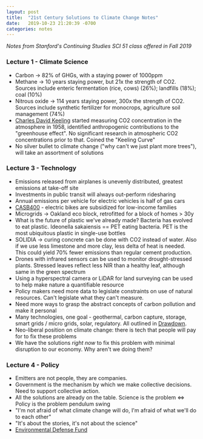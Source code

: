 ```yaml
---
layout: post
title:  "21st Century Solutions to Climate Change Notes"
date:   2019-10-23 21:20:39 -0700
categories: notes
---
```


*Notes from Stanford's Continuing Studies SCI 51 class offered in Fall 2019*

### Lecture 1 - Climate Science
- Carbon -> 82% of GHGs, with a staying power of 1000ppm
- Methane -> 10 years staying power, but 21x the strength of CO2. Sources include enteric fermentation (rice, cows) (26%); landfills (18%); coal (10%)
- Nitrous oxide -> 114 years staying power, 300x the strength of CO2. Sources include synthetic fertilizer for monocrops, agriculture soil management (74%)
- [Charles David Keeling][charles david keeling] started measuring CO2 concentration in the atmosphere in 1958, identified anthropogenic contributions to the "greenhouse effect". No significant research in atmospheric CO2 concentrations prior to that. Coined the "Keeling Curve"
- No silver bullet to climate change ("why can't we just plant more trees"), will take an assortment of solutions

### Lecture 3 - Technology 
- Emissions released from airplanes is unevenly distributed, greatest emissions at take-off site
- Investments in public transit will always out-perform ridesharing
- Annual emissions per vehicle for electric vehicles is half of gas cars
- [CASB400][casb400] - electric bikes are subsidized for low-income families
- Microgrids -> Oakland eco block, retrofitted for a block of homes > 30y
- What is the future of plastic we've already made? Bacteria has evolved to eat plastic. Ideonella sakaiensis == PET eating bacteria. PET is the most ubiquitous plastic in single-use bottles
- SOLIDIA -> curing concrete can be done with CO2 instead of water. Also if we use less limestone and more clay, less delta of heat is needed. This could yield 70% fewer emissions than regular cement production.
- Drones with infrared sensors can be used to monitor drought-stressed plants. Stressed leaves reflect less NIR than a healthy leaf, although same in the green spectrum
- Using a hyperspectral camera or LiDAR for land surveying can be used to help make nature a quantifiable resource
- Policy makers need more data to legislate constraints on use of natural resources. Can't legislate what they can't measure.
- Need more ways to grasp the abstract concepts of carbon pollution and make it personal
- Many technologies, one goal - geothermal, carbon capture, storage, smart grids / micro grids, solar, regulatory. All outlined in [Drawdown][drawdown].
- Neo-liberal position on climate change: there is tech that people will pay for to fix these problems
- We have the solutions *right now* to fix this problem with minimal disruption to our economy. Why aren't we doing them?

### Lecture 4 - Policy
- Emitters are not people, they are companies. 
- Government is the mechanism by which we make collective decisions. Need to support collective action.
- All the solutions are already on the table. Science is the problem <=> Policy is the problem pendulum swing
- "I'm not afraid of what climate change will do, I'm afraid of what we'll do to each other"
- "It's about the stories, it's not about the science"
- [Environmental Defense Fund][environmental defense fund]

[charles david keeling]: https://en.wikipedia.org/wiki/Charles_David_Keeling
[casb400]: https://peopleforbikes.org/casb400/
[environmental defense fund]: https://www.edf.org/climate/space-technology-can-cut-climate-pollution-earth
[drawdown]: https://drawdown.org/